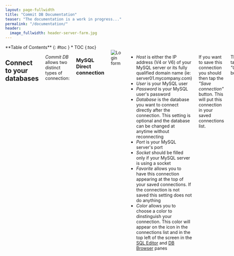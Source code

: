 ```yaml
---
layout: page-fullwidth
title: "Commit DB Documentation"
teaser: "The documentation is a work in progress..."
permalink: "/documentation/"
header:
  image_fullwidth: header-server-farm.jpg
---
```

<div class="row">
<div class="medium-4 medium-push-8 columns" markdown="1">
<div class="panel radius" markdown="1">
**Table of Contents**
{: #toc }
*  TOC
{:toc}
</div>
</div><!-- /.medium-4.columns -->



<div class="medium-8 medium-pull-4 columns" markdown="1">
<!-- {% include _improve_content.html %} -->

## Connect to your databases 

*Commit DB* allows two distinct types of connection:

### MySQL Direct connection
<!-- The [page/post format]({{ site.url }}/design/page/) has no sidebar by default, its content is centered and beneath the content the visitor gets some metadata like categories, tags, date and author if provided via data in front matter of the post.

use in front matter via: `layout: page`
 -->

<img class="t20" src="{{ site.urlimg }}docs/login-form-simple.png" alt="Login form">

- *Host* is either the IP address (V4 or V6) of your MySQL server or its fully qualified domain name (ie: server01.mycompany.com)
- *User* is your MySQL user
- *Password* is your MySQL user's password
- *Database* is the database you want to connect directly after the connection. This setting is optional and the database can be changed at anytime without reconnecting
- *Port* is your MySQL server's port
- *Socket* should be filled only if your MySQL server is using a socket
- *Favorite* allows you to have this connection appearing at the top of your saved connections. If the connection is not saved this setting does not do anything
- *Color* allows you to choose a color to dinstinguish your connection. This color will appear on the icon in the connections list and in the top left of the screen in the [SQL Editor](#sql-editor) and [DB Browser](#db-browser-tab) panes

If you want to save this connection you should then tap the *"Save connection"* button. This will put this connection in your saved connections list.

Then just tap the *"Connect"* button.


### MySQL Connection through a SSH tunnel

- *Host* should be 127.0.0.1
- *Ssh Host* is the IP address or FQDN of the SSH server you're trying to connect through
- *Ssh User* is the username of the SSH server you're trying to connect through
- *Ssh Password* is the password of the SSH user
- *Ssh Port* is the port of the SSH server

All other settings and interactions are the same as in a direct connection scenario.


### Securing connection with SSL

- Flip the *Use SSL* switch to ask Commit to secure your connection with SSL

If you need to provide keys and certificates for your server, tap the key icon <img src="{{ site.urlimg }}docs/keyset-manager.png" alt="KeySets manager"> in the top left corner to invoke the KeySets manager.

<img class="t10 b20" src="{{ site.urlimg }}docs/keysets-manager-main.png" alt="KeySets manager UI">

Tap the "+" icon to create a new KeySet or swipe to the left an existing one to delete it.

If you're logged into iCloud, the KeySets created will be synced between all your connected devices.

<img class="t10 b20" src="{{ site.urlimg }}docs/create-new-keyset.png" alt="Create new KeySet">

- Enter a unique name for your new KeySet in the *Key Set Name* field
- *Client key* : if needed for your configuration, pick a client key PEM file with the iOS document picker by tapping the *Client key* line
- *Client CERT* : if needed for your configuration, pick a client certificate PEM file with the iOS document picker by tapping the *Client CERT* line
- *CA CERT* : if needed for your configuration, pick a CA certificate PEM file with the iOS document picker by tapping the *CA CERT* line

<img class="t10 b20" src="{{ site.urlimg }}docs/ssl-keyset-field.png" alt="Using a KeySet">

You then just have to select your KeySet in the *SSL Key Set* field of the connection form.


### Saved connections

Typing connection information on a handled device is tiresome. To ensure that you do it the least possible amount of time, we included a *Saved Connections* feature.

#### Creating a new saved connection

Each time you tap the *"Save Connection"* button the currently defined connection is saved in the list with a label in the form of:

    mysql_user@mysql_host/mysql_database

If your connection uses a SSH tunnel, its description will be prepended by "(SSH) ":

    (SSH) mysql_user@mysql_host/mysql_database

The list of saved connections is accessible from the *"Servers"* button at the top left of the screen (or by putting your device in landscape)

<img class="t10 b20" src="{{ site.urlimg }}docs/saved-connections.png" alt="Saved connections dialog">

#### Deleting an existing saved connection

To delete an existing saved connection, just swipe right on it in the list and confirm by tapping the *"Delete"* button.

<img class="t10 b20" src="{{ site.urlimg }}docs/delete-connection.png" alt="Deleting saved connection">

#### Clearing the connection form

To clear the connection form of all its current values, tap the *"Quick Connect"* entry in the *"Saved Connections"* list.

### Disconnect your current session

When you have an active connection, this connection will be materialized by a green line in the connections list. You can disconnect the connection by tapping it in the list.

You can also disconnect your current connection by tapping the current connection button and then selecting the *"Disconnect current connection"*.

<img class="t10 b20" src="{{ site.urlimg }}docs/current-connection-dialog.png" alt="Current connection dialog">

## Settings

### Security settings

#### Use "Touch ID"

This setting will allow you to protect the access of the app with a touch ID prompt. Of course, this feature will only works if Touch ID is already activated and configured on your device.

<img class="t10 b15" src="{{ site.urlimg }}docs/touch-id-prompt.png" alt="Touch ID prompt">

If the authentification fail, you will have to either wait for the app to become inactive or to kill it with the task manager to try again.

### Performance settings

#### Retrieve full dataset

If this setting is turned to "ON" the app will fetch all the rows of any query it executes. The default behaviour is to only fetch the number of rows specified in the *"Rows in Dataset"* setting.

{% include alert warning='Turning this setting on may severely affect performances' %} 

#### Rows in Dataset

It's the number of rows that are retrieved by the app by default. No effect if the *"Retrive full dataset"* setting is set to "ON".

### Other settings

#### Allow screen to go off

If this setting is turned to *"OFF"* your device screen will never dim and turn off while you're using the app. This will allow you to perform more easilly long running queries.


## SQL Editor


### Database selector

The database selector let's you choose the database you're working on. Just roll your finger on the list to change the current database.

<img class="t10 b15" src="{{ site.urlimg }}docs/db-selector.png" alt="Database selector">


<a name="db-object-browser-1"></a>

### Db objects browser


The *"Db objects browser"* let you view the names of the following objects present in your database:
- Tables
- Views
- Fields
- Indexes
- Constraints

<img class="t10 b15" src="{{ site.urlimg }}docs/db-objects-browser.png" alt="DB objects browser">

You can filter the objects presented by searching their name with the help of the *"search"* field at the top.

Tapping on an object of the list will insert its name in the code editor at the current insertion point. This is intended to speed up the typing of your queries in the editor.


### Code editor

The *"Code Editor"* let's you type and execute your queries. To start typing, just tap the "Tap to enter query" message. 

You can have as many queries as you like in the editor at the same time. You don't need to end them by a semi-column (";") to separate your different queries. You only need to have at least one blank line between them.

Once your query has been executed, your results will be displayed in a table view just beneath the code editor. You can swipe up/down and left/right on the table view to scroll the results.

If you have not modified the *"Retrieve full dataset"* setting you may have only a subset of the full resultset in the table view. If you want to see the full resultset you have to use the *"Show all results"* button.

You can sort the resulset by tapping the column name. On first tap, the dataset is sorted in an ascending order. On the second tap, the dataset is sorted in a descending order.


### Actions

#### Start transaction

<img class="t10 b15" src="{{ site.urlimg }}docs/start-transaction.png" alt="Start transaction">

By tapping the *"Start transaction"* button &nbsp;&nbsp;<img src="{{ site.urlimg }}docs/start-transaction-button.png" alt="Start transaction button">&nbsp;&nbsp;  you will be offered the choice of the type of transaction you wish to start. Once you have selected a type of transaction, the *"Start transaction"* button will be replaced by a *"Commit"* &nbsp;&nbsp;<img src="{{ site.urlimg }}docs/commit-button.png" alt="Start transaction button">&nbsp;&nbsp; and a *"Rollback"* &nbsp;&nbsp;<img src="{{ site.urlimg }}docs/rollback-button.png" alt="Start transaction button">&nbsp;&nbsp; buttons.

#### Import code

The *"Import code"* button &nbsp;&nbsp;<img src="{{ site.urlimg }}docs/import-code-button.png" alt="Import code button">&nbsp;&nbsp; will let you import a text file from any storage provider app installed on your device (iCloud, Dropbox, OneDrive, Google Drive ... etc.). 

#### Export file

The *"Export file"* button &nbsp;&nbsp;<img src="{{ site.urlimg }}docs/export-file-button.png" alt="Export file button">&nbsp;&nbsp; will let you choose between three different actions:

<img src="{{ site.urlimg }}docs/export-dialog.png" alt="Export file dialog">

- *"Dataset"* : to export a CSV or JSON file of the current resultset present in the table view
- *"Export SQL script"* : to export the queries present in the code editor to any storage provider (iCloud, Dropbox, OneDrive, Google Drive ... etc.) present on your device
- *"Share SQL script"* : to open the iOS standard share sheet to share the queries present in the code editor

#### Clear code editor

The *"Clear editor"* button &nbsp;&nbsp;<img src="{{ site.urlimg }}docs/clear-editor-button.png" alt="Clear editor button">&nbsp;&nbsp; will remove all the queries currently in the code editor.

#### Hide / show DB objects

The *"Hide DB objects"* button &nbsp;&nbsp;<img src="{{ site.urlimg }}docs/hide-db-objects-button.png" alt="Hide DB objects button">&nbsp;&nbsp; will hide the DB objects browser from view. The *"Show DB objects"* button &nbsp;&nbsp;<img src="{{ site.urlimg }}docs/show-db-objects-button.png" alt="Show DB objects button">&nbsp;&nbsp; will restore it into view. 


#### Hide results

The *"Hide results"* button &nbsp;&nbsp;<img src="{{ site.urlimg }}docs/hide-results-button.png" alt="Hide results button">&nbsp;&nbsp; will hide the current resultset to leave a maximum of screen space to the code editor.


#### Show all results

The *"Show all results"* button &nbsp;&nbsp;<img src="{{ site.urlimg }}docs/show-all-results-button.png" alt="Show all results button">&nbsp;&nbsp; will transition you to a paginated view of all the rows in your current resultset.

#### Run query

The *"Run query"* button &nbsp;&nbsp;<img src="{{ site.urlimg }}docs/run-query-button.png" alt="Run query button">&nbsp;&nbsp; will execute the currently selected query.

### Keyboard shortcuts

- ⌘ + R : run the current query
- ⌘ + N : clear the code editor
- ⌘ + G : show full resultset
- ⇧ + ⌘ + N : start a new transaction

## DB Browser tab

The *"DB Browser"* let you see and inspect all the objects in your database.


### DB Objects browser ###


<img src="{{ site.urlimg }}docs/db-objects-browser-2.png" alt="DB Objects browser">

The *"DB Objects browser"* works mostly like the [SQL editor](#db-object-browser-1) one's. But you can here choose the typez of objects you're interrested in inspecting:

- *"Ta"* : Tables
- *"V"* : Views
- *"R"* : Routines (functions and stored procedures)
- *"Tr"* : Triggers
- *"I"* : Indexes and constraints

Selecting one of the item in the list will load its information in the data grid.


### Data Grid

<img src="{{ site.urlimg }}docs/data-grid.png" alt="Data grid">

The data grid has the following subtabs :

- *"Columns"* : let you see the columns of a table / view, the parameters of a routine, the event on which occurs a trigger or the columns of an index / constraint
- *"Indexes"* : list the indexes of a table
- *"Constraints"* : list the constraints of a table
- *"Triggers"* : list the triggers of a table
- *"Data"* : show the data of a table / view, just as a *"select * from table_name"* would
- *"Grants"* : show the grants of a table
- *"Stats"* : show the stats of a table
- *"Script"* : show thez creation script of any object

### Edit Mode

Turning the *"Edit Mode"* ON will allow you to drop objects, add new lines in tables or to modify data from tables.

#### Drop object

To drop a linked object, you just have to tap its line in the data view. A dialog will ask you confirmation before proceding.

#### Insert new line in table

Select the name of the table in which you want to insert a new row and select the *Data* tab. The *"+"* will then activate. Tap it to insert a new row.

<img src="{{ site.urlimg }}docs/insert-new-row.png" alt="Insert new row">

Enter the value you want for each field and then tap "Save" to save the row or "< Back" to come back to the previous screen without saving.

The primary key fields, if any, will appear in red.

#### Edit row data

To enter the edit mode, tap the line number of the row you want to edit. The app will ask you if you want to edit or delete the row. Select *"EDIT"* to proceed to the edit screen.

<img src="{{ site.urlimg }}docs/edit-row.png" alt="Edit row">

You can then modify the fields you want to change and either *"Save"* or *"< Back"*. Please note that the constraints existing on your table are not checked at input time but only when you will try to save the row. If the constraints are violated an error message will appear and no change will have been written to the database.


#### Delete a row from a table

To delete a line of data, you have to tap the line number on the left of the to get the confirmation dialog. If you tap a data cell, you will be taken to a detail view of the cell where you can change its value (only if *"Edit Mode"* is ON).

### Actions

#### Refresh data

Tapping the *"Refresh"* button &nbsp;&nbsp;<img src="{{ site.urlimg }}docs/refresh-button.png" alt="Run query button">&nbsp;&nbsp; will refresh the current pane of the data view.

#### Export data

The *"Export"* button &nbsp;&nbsp;<img src="{{ site.urlimg }}docs/export-file-button.png" alt="Export button">&nbsp;&nbsp; will let you export a CSV or JSON file of the current pane of the data view.

#### Hide / show DB objects

The *"Hide DB objects"* button &nbsp;&nbsp;<img src="{{ site.urlimg }}docs/hide-db-objects-button.png" alt="Hide DB objects button">&nbsp;&nbsp; will hide the DB objects browser from view. The *"Show DB objects"* button &nbsp;&nbsp;<img src="{{ site.urlimg }}docs/show-db-objects-button.png" alt="Show DB objects button">&nbsp;&nbsp; will restore it into view. 


## Data row details

You can get a detailed view of all the fields in a data row by tapping it's line number while you're in *read-only* mode.

You will then see a scrollable page with one field per line.

<img class="t10 b15" src="{{ site.urlimg }}docs/data-row-details.png" alt="Data row details">




<!-- {% include _improve_content.html %} -->

</div><!-- /.medium-8.columns -->
</div><!-- /.row -->


